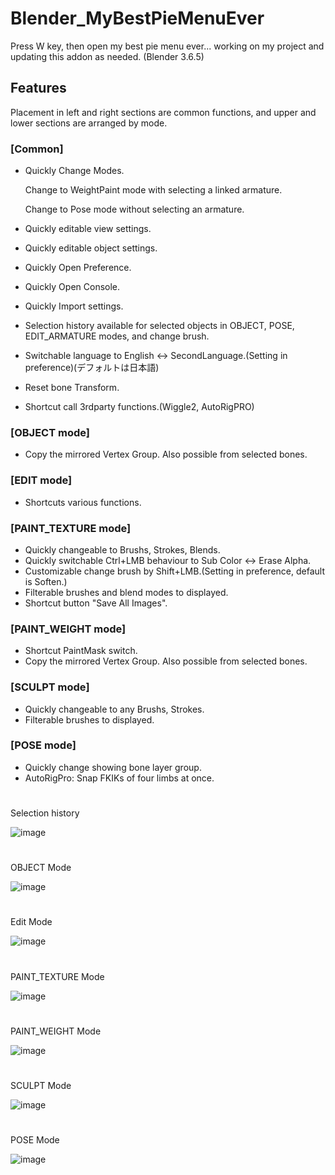# Blender_MyBestPieMenuEver

Press W key, then open my best pie menu ever... working on my project and updating this addon as needed.
(Blender 3.6.5)

## Features

Placement in left and right sections are common functions, and upper and lower sections are arranged by mode.

### [Common]

- Quickly Change Modes.
  
  Change to WeightPaint mode with selecting a linked armature.
  
  Change to Pose mode without selecting an armature.
- Quickly editable view settings.
- Quickly editable object settings.
- Quickly Open Preference.
- Quickly Open Console.
- Quickly Import settings.
- Selection history available for selected objects in OBJECT, POSE, EDIT_ARMATURE modes, and change brush.
- Switchable language to English <-> SecondLanguage.(Setting in preference)(デフォルトは日本語)
- Reset bone Transform.
- Shortcut call 3rdparty functions.(Wiggle2, AutoRigPRO)

### [OBJECT mode]
- Copy the mirrored Vertex Group. Also possible from selected bones.

### [EDIT mode]
- Shortcuts various functions.

### [PAINT_TEXTURE mode]

- Quickly changeable to Brushs, Strokes, Blends.
- Quickly switchable Ctrl+LMB behaviour to Sub Color <-> Erase Alpha.
- Customizable change brush by Shift+LMB.(Setting in preference, default is Soften.)
- Filterable brushes and blend modes to displayed.
- Shortcut button "Save All Images".
  
### [PAINT_WEIGHT mode]

- Shortcut PaintMask switch.
- Copy the mirrored Vertex Group. Also possible from selected bones.

### [SCULPT mode]

- Quickly changeable to any Brushs, Strokes.
- Filterable brushes to displayed.

### [POSE mode]

- Quickly change showing bone layer group.
- AutoRigPro: Snap FKIKs of four limbs at once.

#
Selection history

![image](https://github.com/emptybraces/Blender_MyBestPieMenuEver/assets/1441835/a12ea186-048b-43c9-9c6d-a5e5e7eeed0b)

#
OBJECT Mode

![image](https://github.com/emptybraces/Blender_MyBestPieMenuEver/assets/1441835/17bbd6b7-db29-4f6c-bf36-c1e1fd4f49d1)

#
Edit Mode

![image](https://github.com/emptybraces/Blender_MyBestPieMenuEver/assets/1441835/78abeb16-af55-41c0-be1b-13688fa3b189)

#
PAINT_TEXTURE Mode

![image](https://github.com/emptybraces/Blender_MyBestPieMenuEver/assets/1441835/bb4ac573-b50b-411e-a32d-09854f0f9cc3)

#
PAINT_WEIGHT Mode

![image](https://github.com/emptybraces/Blender_MyBestPieMenuEver/assets/1441835/8c07df1c-0d74-460a-bba9-5c10d0690073)

#
SCULPT Mode

![image](https://github.com/emptybraces/Blender_MyBestPieMenuEver/assets/1441835/90827754-da21-40b6-801c-37e469374344)

#
POSE Mode

![image](https://github.com/emptybraces/Blender_MyBestPieMenuEver/assets/1441835/47347dbe-bb80-4e68-a400-59a57faef310)
